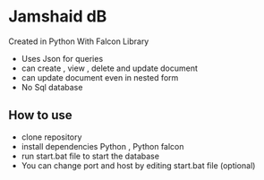 # Jamshaid dB

Created in Python With Falcon Library
- Uses Json for queries
- can create , view , delete and update document
- can update document even in nested form
- No Sql database

## How to use
- clone repository
- install dependencies
	Python , Python falcon
- run start.bat file to start the database
- You can change port and host by editing start.bat file (optional)
